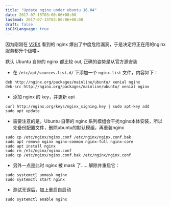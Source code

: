 ```yaml
---
title: "Update nginx under ubuntu 16.04"
date: 2017-07-15T03:00:06+08:00
lastmod: 2017-07-15T03:00:06+08:00
draft: false
isCJKLanguage: true
---
```


因为刚刚在 [V2EX](https://www.v2ex.com/t/375476) 看到的 nginx 爆出了中度危险漏洞，于是决定将正在用的nginx服务都升个级喵~

默认 Ubuntu 自带的 nginx 都比较 out, 正确的姿势是从官方源安装

* 在 `/etc/apt/sources.list.d/` 下添加一个 `nginx.list` 文件，内容如下：

```
deb http://nginx.org/packages/mainline/ubuntu/ xenial nginx
deb-src http://nginx.org/packages/mainline/ubuntu/ xenial nginx
```

* 添加 nginx 的 key，并更新 apt

```
curl http://nginx.org/keys/nginx_signing.key | sudo apt-key add
sudo apt update
```

* 需要注意的是，Ubuntu 自带的 nginx 系列模组会干扰nginx本体安装，所以先备份配置文件，删除ubuntu的默认模组，再重装nginx

```
sudo cp /etc/nginx/nginx.conf /etc/nginx/nginx.conf.bak
sudo apt remove nginx nginx-common nginx-full nginx-core
sudo apt install nginx
sudo rm /etc/nginx/nginx.conf
sudo cp /etc/nginx/nginx.conf.bak /etc/nginx/nginx.conf
```

* 另外一点是此时 nginx 被 mask 了……解除并重启它：

```
sudo systemctl unmask nginx
sudo systemctl start nginx
```

* 测试无误后，加上重启自启动

```
sudo systemctl enable nginx
```
